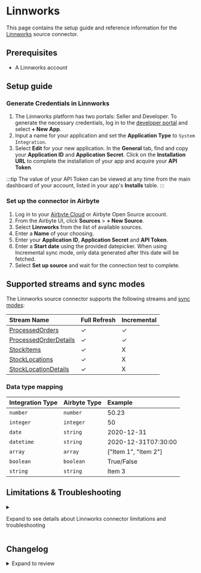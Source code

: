 # Linnworks

This page contains the setup guide and reference information for the [Linnworks](https://www.linnworks.com) source connector.

## Prerequisites

- A Linnworks account

## Setup guide

### Generate Credentials in Linnworks

1. The Linnworks platform has two portals: Seller and Developer. To generate the necessary credentials, log in to the [developer portal](https://developer.linnworks.com) and select **+ New App**.
2. Input a name for your application and set the **Application Type** to `System Integration`.
3. Select **Edit** for your new application. In the **General** tab, find and copy your **Application ID** and **Application Secret**. Click on the **Installation URL** to complete the installation of your app and acquire your **API Token**.

:::tip
The value of your API Token can be viewed at any time from the main dashboard of your account, listed in your app's **Installs** table.
:::

### Set up the connector in Airbyte

1. Log in to your [Airbyte Cloud](https://cloud.airbyte.com/workspaces) or Airbyte Open Source account.
2. From the Airbyte UI, click **Sources** > **+ New Source**.
3. Select **Linnworks** from the list of available sources.
4. Enter a **Name** of your choosing.
5. Enter your **Application ID**, **Application Secret** and **API Token**.
6. Enter a **Start date** using the provided datepicker. When using Incremental sync mode, only data generated after this date will be fetched.
7. Select **Set up source** and wait for the connection test to complete.

## Supported streams and sync modes

The Linnworks source connector supports the following streams and [sync modes](https://docs.airbyte.com/cloud/core-concepts/#connection-sync-mode):

| Stream Name                                                                                    | Full Refresh | Incremental |
| :--------------------------------------------------------------------------------------------- | :----------- | :---------- |
| [ProcessedOrders](https://apps.linnworks.net/Api/Method/ProcessedOrders-SearchProcessedOrders) | ✓            | ✓           |
| [ProcessedOrderDetails](https://apps.linnworks.net/Api/Method/Orders-GetOrdersById)            | ✓            | ✓           |
| [StockItems](https://apps.linnworks.net//Api/Method/Stock-GetStockItemsFull)                   | ✓            | X           |
| [StockLocations](https://apps.linnworks.net/Api/Method/Inventory-GetStockLocations)            | ✓            | X           |
| [StockLocationDetails](https://apps.linnworks.net/Api/Method/Locations-GetLocation)            | ✓            | X           |

### Data type mapping

| Integration Type | Airbyte Type | Example              |
| :--------------- | :----------- | :------------------- |
| `number`         | `number`     | 50.23                |
| `integer`        | `integer`    | 50                   |
| `date`           | `string`     | 2020-12-31           |
| `datetime`       | `string`     | 2020-12-31T07:30:00  |
| `array`          | `array`      | ["Item 1", "Item 2"] |
| `boolean`        | `boolean`    | True/False           |
| `string`         | `string`     | Item 3               |

## Limitations & Troubleshooting

<details>
<summary>

Expand to see details about Linnworks connector limitations and troubleshooting

</summary>

### Rate limits

Rate limits for the Linnworks API vary across endpoints. Use the [links in the **Supported Streams** table](#supported-streams-and-sync-modes) to view each endpoint's limits. Rate limited requests will receive a 429 response, but the Linnworks connector should not run into Linnworks API limitations under normal usage.

</details>

## Changelog

<details>
  <summary>Expand to review</summary>

| Version | Date       | Pull Request                                             | Subject                                                                     |
| :------ | :--------- | :------------------------------------------------------- | :-------------------------------------------------------------------------- |
| 0.1.44 | 2025-03-08 | [55464](https://github.com/airbytehq/airbyte/pull/55464) | Update dependencies |
| 0.1.43 | 2025-03-01 | [54760](https://github.com/airbytehq/airbyte/pull/54760) | Update dependencies |
| 0.1.42 | 2025-02-22 | [54365](https://github.com/airbytehq/airbyte/pull/54365) | Update dependencies |
| 0.1.41 | 2025-02-15 | [53815](https://github.com/airbytehq/airbyte/pull/53815) | Update dependencies |
| 0.1.40 | 2025-02-01 | [52725](https://github.com/airbytehq/airbyte/pull/52725) | Update dependencies |
| 0.1.39 | 2025-01-25 | [51807](https://github.com/airbytehq/airbyte/pull/51807) | Update dependencies |
| 0.1.38 | 2025-01-11 | [51157](https://github.com/airbytehq/airbyte/pull/51157) | Update dependencies |
| 0.1.37 | 2024-12-28 | [50634](https://github.com/airbytehq/airbyte/pull/50634) | Update dependencies |
| 0.1.36 | 2024-12-21 | [50148](https://github.com/airbytehq/airbyte/pull/50148) | Update dependencies |
| 0.1.35 | 2024-12-14 | [48880](https://github.com/airbytehq/airbyte/pull/48880) | Update dependencies |
| 0.1.34 | 2024-11-25 | [48665](https://github.com/airbytehq/airbyte/pull/48665) | Starting with this version, the Docker image is now rootless. Please note that this and future versions will not be compatible with Airbyte versions earlier than 0.64 |
| 0.1.33 | 2024-11-04 | [48271](https://github.com/airbytehq/airbyte/pull/48271) | Update dependencies |
| 0.1.32 | 2024-10-29 | [47877](https://github.com/airbytehq/airbyte/pull/47877) | Update dependencies |
| 0.1.31 | 2024-10-28 | [47116](https://github.com/airbytehq/airbyte/pull/47116) | Update dependencies |
| 0.1.30 | 2024-10-12 | [46798](https://github.com/airbytehq/airbyte/pull/46798) | Update dependencies |
| 0.1.29 | 2024-10-05 | [46406](https://github.com/airbytehq/airbyte/pull/46406) | Update dependencies |
| 0.1.28 | 2024-09-28 | [46124](https://github.com/airbytehq/airbyte/pull/46124) | Update dependencies |
| 0.1.27 | 2024-09-21 | [45730](https://github.com/airbytehq/airbyte/pull/45730) | Update dependencies |
| 0.1.26 | 2024-09-14 | [45571](https://github.com/airbytehq/airbyte/pull/45571) | Update dependencies |
| 0.1.25 | 2024-09-07 | [45262](https://github.com/airbytehq/airbyte/pull/45262) | Update dependencies |
| 0.1.24 | 2024-08-31 | [44968](https://github.com/airbytehq/airbyte/pull/44968) | Update dependencies |
| 0.1.23 | 2024-08-24 | [44740](https://github.com/airbytehq/airbyte/pull/44740) | Update dependencies |
| 0.1.22 | 2024-08-17 | [44304](https://github.com/airbytehq/airbyte/pull/44304) | Update dependencies |
| 0.1.21 | 2024-08-10 | [43604](https://github.com/airbytehq/airbyte/pull/43604) | Update dependencies |
| 0.1.20 | 2024-08-03 | [43183](https://github.com/airbytehq/airbyte/pull/43183) | Update dependencies |
| 0.1.19 | 2024-07-27 | [42608](https://github.com/airbytehq/airbyte/pull/42608) | Update dependencies |
| 0.1.18 | 2024-07-20 | [42235](https://github.com/airbytehq/airbyte/pull/42235) | Update dependencies |
| 0.1.17 | 2024-07-13 | [41778](https://github.com/airbytehq/airbyte/pull/41778) | Update dependencies |
| 0.1.16 | 2024-07-10 | [41432](https://github.com/airbytehq/airbyte/pull/41432) | Update dependencies |
| 0.1.15 | 2024-07-09 | [41219](https://github.com/airbytehq/airbyte/pull/41219) | Update dependencies |
| 0.1.14 | 2024-07-06 | [40870](https://github.com/airbytehq/airbyte/pull/40870) | Update dependencies |
| 0.1.13 | 2024-06-26 | [40549](https://github.com/airbytehq/airbyte/pull/40549) | Migrate off deprecated auth package |
| 0.1.12 | 2024-06-25 | [40275](https://github.com/airbytehq/airbyte/pull/40275) | Update dependencies |
| 0.1.11 | 2024-06-22 | [40146](https://github.com/airbytehq/airbyte/pull/40146) | Update dependencies |
| 0.1.10 | 2024-06-06 | [39196](https://github.com/airbytehq/airbyte/pull/39196) | [autopull] Upgrade base image to v1.2.2 |
| 0.1.9 | 2024-04-19 | [37188](https://github.com/airbytehq/airbyte/pull/37188) | Updating to 0.80.0 CDK |
| 0.1.8 | 2024-04-12 | [37188](https://github.com/airbytehq/airbyte/pull/37188) | schema descriptions |
| 0.1.7 | 2024-02-22 | [35557](https://github.com/airbytehq/airbyte/pull/35557) | Manage dependencies with Poetry |
| 0.1.6 | 2024-01-31 | [34717](https://github.com/airbytehq/airbyte/pull/34717) | Update CDK and migrate to base image |
| 0.1.5 | 2022-11-20 | [19865](https://github.com/airbytehq/airbyte/pull/19865) | Bump Version |
| 0.1.4 | 2021-11-24 | [8226](https://github.com/airbytehq/airbyte/pull/8226) | Source Linnworks: improve streams ProcessedOrders and ProcessedOrderDetails |
| 0.1.3 | 2021-11-24 | [8169](https://github.com/airbytehq/airbyte/pull/8169) | Source Linnworks: refactor stream StockLocations |
| 0.1.2 | 2021-11-23 | [8177](https://github.com/airbytehq/airbyte/pull/8177) | Source Linnworks: add stream ProcessedOrderDetails |
| 0.1.0 | 2021-11-09 | [7588](https://github.com/airbytehq/airbyte/pull/7588) | New Source: Linnworks |

</details>

